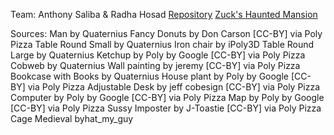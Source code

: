 Team: Anthony Saliba &  Radha Hosad 
[Repository](https://github.com/RaltsHunter/game615-spring2023-05)
[Zuck's Haunted Mansion](https://RaltsHunter.github.io/game615-spring2023-05/exercise05/play)

Sources:
Man by Quaternius
Fancy Donuts by Don Carson [CC-BY] via Poly Pizza
Table Round Small by Quaternius
Iron chair by iPoly3D
Table Round Large by Quaternius
Ketchup by Poly by Google [CC-BY] via Poly Pizza
Cobweb by Quaternius
Wall painting by jeremy [CC-BY] via Poly Pizza
Bookcase with Books by Quaternius
House plant by Poly by Google [CC-BY] via Poly Pizza
Adjustable Desk by jeff cobesign [CC-BY] via Poly Pizza
Computer by Poly by Google [CC-BY] via Poly Pizza
Map by Poly by Google [CC-BY] via Poly Pizza
Sussy Imposter by J-Toastie [CC-BY] via Poly Pizza
Cage Medieval byhat_my_guy
